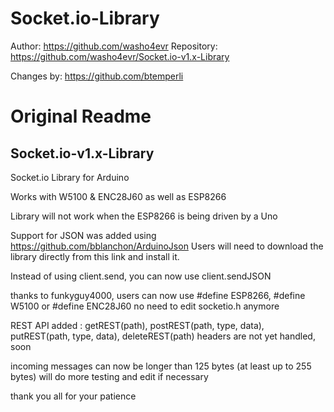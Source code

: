 # Socket.io-Library

Author: https://github.com/washo4evr
Repository: https://github.com/washo4evr/Socket.io-v1.x-Library

Changes by: https://github.com/btemperli


# Original Readme

## Socket.io-v1.x-Library
Socket.io Library for Arduino

Works with W5100 & ENC28J60 as well as ESP8266

Library will not work when the ESP8266 is being driven by a Uno

Support for JSON was added using https://github.com/bblanchon/ArduinoJson
Users will need to download the library directly from this link and install it.

Instead of using client.send, you can now use client.sendJSON


thanks to funkyguy4000, users can now use #define ESP8266, #define W5100 or #define ENC28J60
no need to edit socketio.h anymore

REST API added : getREST(path), postREST(path, type, data), putREST(path, type, data), deleteREST(path)
headers are not yet handled, soon

incoming messages can now be longer than 125 bytes (at least up to 255 bytes)
will do more testing and edit if necessary

thank you all for your patience
